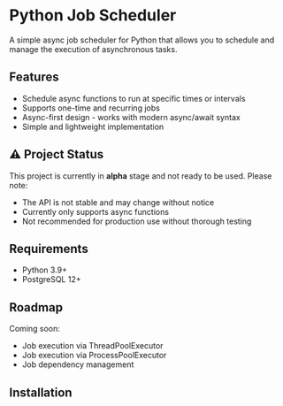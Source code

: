 # Python Job Scheduler

A simple async job scheduler for Python that allows you to schedule and manage the execution of asynchronous tasks.

## Features

- Schedule async functions to run at specific times or intervals
- Supports one-time and recurring jobs
- Async-first design - works with modern async/await syntax
- Simple and lightweight implementation

## ⚠️ Project Status

This project is currently in **alpha** stage and not ready to be used. Please note:
- The API is not stable and may change without notice
- Currently only supports async functions
- Not recommended for production use without thorough testing

## Requirements

- Python 3.9+
- PostgreSQL 12+

## Roadmap

Coming soon:
- Job execution via ThreadPoolExecutor
- Job execution via ProcessPoolExecutor
- Job dependency management

## Installation
